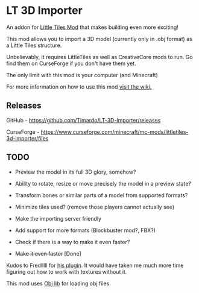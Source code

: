# LT 3D Importer
An addon for [Little Tiles Mod](https://www.curseforge.com/minecraft/mc-mods/littletiles) that makes building even more exciting!

This mod allows you to import a 3D model (currently only in .obj format) as a Little Tiles structure.

Unbelievably, it requires LittleTiles as well as CreativeCore mods to run. Go find them on CurseForge if you don't have them yet.

The only limit with this mod is your computer (and Minecraft)

For more information on how to use this mod [visit the wiki.](https://github.com/Timardo/LT-3D-Importer/wiki)

## Releases
GitHub - https://github.com/Timardo/LT-3D-Importer/releases

CurseForge - https://www.curseforge.com/minecraft/mc-mods/littletiles-3d-importer/files

## TODO

 - Preview the model in its full 3D glory, somehow?

 - Ability to rotate, resize or move precisely the model in a preview state?
 
 - Transform bones or similar parts of a model from supported formats?

 - Minimize tiles used? (remove those players cannot actually see)

 - Make the importing server friendly
 
 - Add support for more formats (Blockbuster mod?, FBX?)
 
 - Check if there is a way to make it even faster?

 - ~~Make it even faster~~ [Done]

Kudos to Fredlllll for [his plugin](https://dev.bukkit.org/projects/print3d). It would have taken me much more time figuring out how to work with textures without it.

This mod uses [Obj lib](https://github.com/javagl/Obj) for loading obj files.
